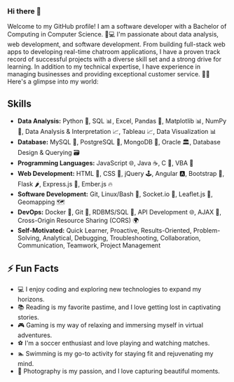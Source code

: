 ### Hi there 👋
<!--
**xlivix/xlivix** is a ✨ _special_ ✨ repository because its `README.md` (this file) appears on your GitHub profile.
Here are some ideas to get you started:
- 🔭 I’m currently working on ...
- 🌱 I’m currently learning ...
- 👯 I’m looking to collaborate on ...
- 🤔 I’m looking for help with ...
- 💬 Ask me about ...
- 📫 How to reach me: ...
- 😄 Pronouns: ...
- ⚡ Fun fact: ...
-->
Welcome to my GitHub profile! I am a software developer with a Bachelor of Computing in Computer Science. 🌟💻 I'm passionate about data analysis, web development, and software development. From building full-stack web apps to developing real-time chatroom applications, I have a proven track record of successful projects with a diverse skill set and a strong drive for learning. In addition to my technical expertise, I have experience in managing businesses and providing exceptional customer service. 🚀🔧 Here's a glimpse into my world:
## Skills
- **Data Analysis:** Python 🐍, SQL 📊, Excel, Pandas 🐼, Matplotlib 📊, NumPy 🧮, Data Analysis & Interpretation 📈, Tableau 📈, Data Visualization 📊
- **Database:** MySQL 🐬, PostgreSQL 🐘, MongoDB 🍃, Oracle 🏛️, Database Design & Querying 🗃️
- **Programming Languages:** JavaScript 🌐, Java ☕, C 📜, VBA 📝
- **Web Development:** HTML 📄, CSS 🎨, jQuery 🕹️, Angular 🅰️, Bootstrap 🎩, Flask 🌶️, Express.js 🚂, Ember.js 🔥
- **Software Development:** Git, Linux/Bash 🐧, Socket.io 🔌, Leaflet.js 🍃, Geomapping 🗺️
- **DevOps:** Docker 🐳, Git 🌿, RDBMS/SQL 🔢, API Development 🌐, AJAX 🔄, Cross-Origin Resource Sharing (CORS) 🌍
- **Self-Motivated:** Quick Learner, Proactive, Results-Oriented, Problem-Solving, Analytical, Debugging, Troubleshooting, Collaboration, Communication, Teamwork, Project Management
## ⚡ Fun Facts
- 💻 I enjoy coding and exploring new technologies to expand my horizons.
- 📚 Reading is my favorite pastime, and I love getting lost in captivating stories.
- 🎮 Gaming is my way of relaxing and immersing myself in virtual adventures.
- ⚽ I'm a soccer enthusiast and love playing and watching matches.
- 🏊 Swimming is my go-to activity for staying fit and rejuvenating my mind.
- 📸 Photography is my passion, and I love capturing beautiful moments.
